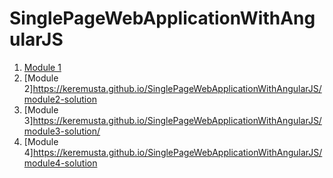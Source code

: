 # SinglePageWebApplicationWithAngularJS

1. [Module 1](https://keremusta.github.io/SinglePageWebApplicationWithAngularJS/module1-solution)
2. [Module 2]https://keremusta.github.io/SinglePageWebApplicationWithAngularJS/module2-solution
3. [Module 3]https://keremusta.github.io/SinglePageWebApplicationWithAngularJS/module3-solution/
4. [Module 4]https://keremusta.github.io/SinglePageWebApplicationWithAngularJS/module4-solution
